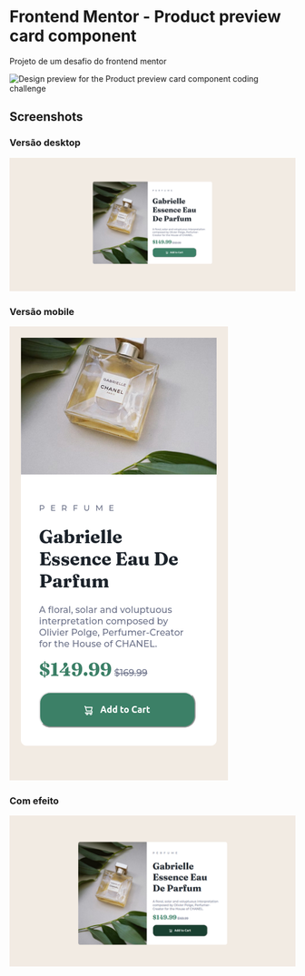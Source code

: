 # Frontend Mentor - Product preview card component
 
Projeto de um desafio do frontend mentor

![Design preview for the Product preview card component coding challenge](./design/desktop-preview.jpg)


## Screenshots

### Versão desktop

![versão desk do projeto](./assets/images/img-version-desk.png)

### Versão mobile

![Versão mobile do projeto](./assets/images/img-version-mobile.png)


### Com efeito

![Versão mobile do projeto](./assets/images/active-project.png)
